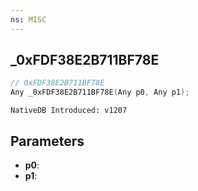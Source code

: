 ```yaml
---
ns: MISC
---
```

## _0xFDF38E2B711BF78E

```c
// 0xFDF38E2B711BF78E
Any _0xFDF38E2B711BF78E(Any p0, Any p1);
```

```
NativeDB Introduced: v1207
```

## Parameters
* **p0**:
* **p1**:
